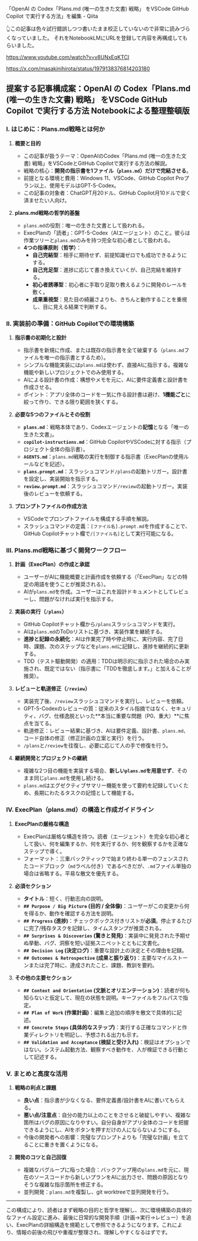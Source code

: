 <!--
title:   OpenAI の Codex「Plans.md (唯一の生きた文書) 戦略」をVSCode GitHub Copilot で実行する方法 (Notebookによる校正)
tags:    OpenAI,VSCode,codex,githubcopilot,plans.md
id:      0501d938a6c2e38916ef
private: false
-->
「OpenAI の Codex「Plans.md (唯一の生きた文書) 戦略」 をVSCode GitHub Copilot で実行する方法」を編集 - Qiita


👆️この記事は色々試行錯誤しつつ書いたまま校正していないので非常に読みづらくなっていました。
それをNotebookLMにURLを登録して内容を再構成してもらいました。

https://www.youtube.com/watch?v=v8UNxEqKTCI

https://x.com/masakinihirota/status/1979138376814203180



## 提案する記事構成案：OpenAI の Codex「Plans.md (唯一の生きた文書) 戦略」 をVSCode GitHub Copilot で実行する方法 Notebookによる整理整頓版

### I. はじめに：Plans.md戦略とは何か

1.  **概要と目的**
    *   この記事が扱うテーマ：OpenAIのCodex「Plans.md (唯一の生きた文書) 戦略」をVSCodeとGitHub Copilotで実行する方法の解説。
    *   戦略の核心：**開発の指示書を1ファイル（`plans.md`）だけで完結させる**。
    *   前提となる環境と費用：Windows 11、VSCode、GitHub Copilot Proプラン以上、使用モデルはGPT-5-Codex。
    *   この記事の対象者：ChatGPT月20ドル、GitHub Copilot月10ドルで安く済ませたい人向け。

2.  **plans.md戦略の哲学的基盤**
    *   `plans.md`の役割：唯一の生きた文書として扱われる。
    *   ExecPlanの「読者」：GPT-5-Codex（AIエージェント）のこと。彼らは作業ツリーと`plans.md`のみを持つ完全な初心者として扱われる。
    *   **4つの指導原則（哲学）**：
        *   **自己完結型**：相手に期待せず、前提知識ゼロでも成功できるようにする。
        *   **自己充足型**：進捗に応じて書き換えていくが、自己完結を維持する。
        *   **初心者誘導型**：初心者に手取り足取り教えるように開発のレールを敷く。
        *   **成果重視型**：見た目の綺麗さよりも、きちんと動作することを重視し、目に見える結果で判断する。

### II. 実装前の準備：GitHub Copilotでの環境構築

1.  **指示書の初期化と設計**
    *   指示書を新規に作成、または既存の指示書を全て破棄する（`plans.md`ファイルを唯一の指示書とするため）。
    *   シンプルな機能実装には`plans.md`は使わず、直接AIに指示する。複雑な機能や新しいプロジェクトでのみ使用する。
    *   AIによる設計書の作成：構想やメモを元に、AIに要件定義書と設計書を作成させる。
    *   ポイント：アプリ全体のコードを一気に作る設計書は避け、**1機能ごと**に絞って作り、できる限り範囲を狭くする。

2.  **必要な5つのファイルとその役割**
    *   **`plans.md`**：戦略本体であり、Codexエージェントの**記憶**となる「唯一の生きた文書」。
    *   **`copilot-instructions.md`**：GitHub CopilotやVSCodeに対する指示（プロジェクト全体の指示書）。
    *   **`AGENTS.md`**：`plans.md`戦略の実行を制御する指示書（ExecPlanの使用ルールなどを記述）。
    *   **`plans.prompt.md`**：スラッシュコマンド`/plans`の起動トリガー。設計書を設定し、実装開始を指示する。
    *   **`review.prompt.md`**：スラッシュコマンド`/review`の起動トリガー。実装後のレビューを依頼する。

3.  **プロンプトファイルの作成方法**
    *   VSCodeでプロンプトファイルを構成する手順を解説。
    *   スラッシュコマンドの定義：`[ファイル名].prompt.md`を作成することで、GitHub Copilotチャット欄で`/[ファイル名]`として実行可能になる。

### III. Plans.md戦略に基づく開発ワークフロー

1.  **計画（ExecPlan）の作成と承認**
    *   ユーザーがAIに機能概要と計画作成を依頼する（「ExecPlan」などの特定の用語を使うことが推奨される）。
    *   AIが`plans.md`を作成。ユーザーはこれを設計ドキュメントとしてレビューし、問題がなければ実行を指示する。

2.  **実装の実行（`/plans`）**
    *   GitHub Copilotチャット欄から`/plans`スラッシュコマンドを実行。
    *   AIは`plans.md`のToDoリストに基づき、実装作業を継続する。
    *   **進捗と記録の永続化**：AIは作業完了時や停止時に、実行内容、完了日時、課題、次のステップなどを`plans.md`に記録し、進捗を継続的に更新する。
    *   TDD（テスト駆動開発）の適用：TDDは明示的に指示された場合のみ実施され、既定ではない（指示書に「TDDを徹底します。」と加えることが推奨）。

3.  **レビューと軌道修正（`/review`）**
    *   実装完了後、`/review`スラッシュコマンドを実行し、レビューを依頼。
    *   GPT-5-Codexのレビューの質：従来のスタイル指摘ではなく、セキュリティ、バグ、仕様逸脱といった**本当に重要な問題（P0、重大）**に焦点を当てる。
    *   軌道修正：レビュー結果に基づき、AIは要件定義、設計書、`plans.md`、コード自体の修正（修正計画の立案と実行）を行う。
    *   `/plans`と`/review`を往復し、必要に応じて人の手で修復を行う。

4.  **継続開発とプロジェクトの継続**
    *   複雑な2つ目の機能を実装する場合、**新しい`plans.md`を用意せず**、そのまま同じ`plans.md`を使用し続ける。
    *   `plans.md`はエグゼクティブサマリー機能を使って要約を記録していくため、長期にわたるタスクの記憶として機能する。

### IV. ExecPlan（plans.md）の構造と作成ガイドライン

1.  **ExecPlanの厳格な構造**
    *   ExecPlanは厳格な構造を持つ。読者（エージェント）を完全な初心者として扱い、何を編集するか、何を実行するか、何を観察するかを正確なステップで導く。
    *   フォーマット：三重バックティックで始まり終わる単一のフェンスされたコードブロック（`md`ラベル付き）であるべきだが、`.md`ファイル単独の場合は省略する。平易な散文を優先する。

2.  **必須セクション**
    *   **タイトル**：短く、行動志向の説明。
    *   **`## Purpose / Big Picture` (目的 / 全体像)**：ユーザーがこの変更から何を得るか、動作を確認する方法を説明。
    *   **`## Progress` (進捗)**：チェックボックス付きリストが**必須**。停止するたびに完了/残存タスクを記録し、タイムスタンプが推奨される。
    *   **`## Surprises & Discoveries` (驚きと発見)**：実装中に発見された予期せぬ挙動、バグ、洞察を短い証拠スニペットとともに文書化。
    *   **`## Decision Log` (決定ログ)**：重要な設計上の決定とその理由を記録。
    *   **`## Outcomes & Retrospective` (成果と振り返り)**：主要なマイルストーンまたは完了時に、達成されたこと、課題、教訓を要約。

3.  **その他の主要セクション**
    *   **`## Context and Orientation` (文脈とオリエンテーション)**：読者が何も知らないと仮定して、現在の状態を説明。キーファイルをフルパスで指定。
    *   **`## Plan of Work` (作業計画)**：編集と追加の順序を散文で具体的に記述。
    *   **`## Concrete Steps` (具体的なステップ)**：実行する正確なコマンドと作業ディレクトリを明記し、予想される出力も示す。
    *   **`## Validation and Acceptance` (検証と受け入れ)**：検証はオプションではない。システム起動方法、観察すべき動作を、人が検証できる行動として記述する。

### V. まとめと高度な活用

1.  **戦略の利点と課題**
    *   **良い点**：指示書が少なくなる、要件定義書/設計書をAIに書いてもらえる。
    *   **悪い点/注意点**：自分の能力以上のことをさせると破綻しやすい、複雑な箇所はバグの原因になりやすい。自分自身がアプリ全体のコードを把握できるようにし、AIをボタンを押すだけの人にならないようにする。
    *   今後の開発者への影響：完璧なプロンプトよりも「完璧な計画」を立てることに重きを置くようになる。

2.  **開発のコツと自己回復**
    *   複雑なバグループに陥った場合：バックアップ用の`plans.md`を元に、現在のソースコードから新しいプランをAIに出力させ、問題の原因となりそうな複雑な指示箇所を修正する。
    *   並列開発：`plans.md`を複製し、git worktreeで並列開発を行う。

---

この構成により、読者はまず戦略の目的と哲学を理解し、次に環境構築の具体的なファイル設定に進み、最後に日常的な開発手順（計画→実行→レビュー）を追い、ExecPlanの詳細構造を規範として参照できるようになります。これにより、情報の前後の飛びや重複が整理され、理解しやすくなるはずです。
